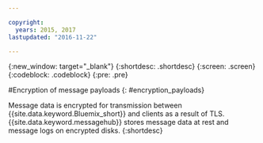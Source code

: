 ```yaml
---

copyright:
  years: 2015, 2017
lastupdated: "2016-11-22"

---
```


{:new_window: target="_blank"}
{:shortdesc: .shortdesc}
{:screen: .screen}
{:codeblock: .codeblock}
{:pre: .pre}


#Encryption of message payloads
{: #encryption_payloads}

Message data is encrypted for transmission between {{site.data.keyword.Bluemix_short}}
and clients as a result of TLS. {{site.data.keyword.messagehub}} stores message data
at rest and message logs on encrypted disks.
{:shortdesc}

